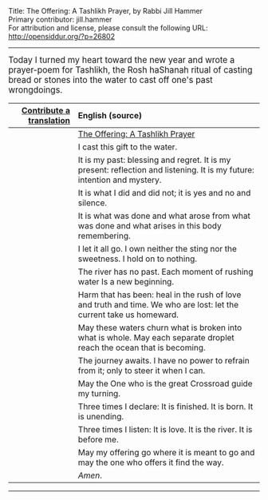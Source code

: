<html>
<head></head>
<body>
Title: The Offering: A Tashlikh Prayer, by Rabbi Jill Hammer<br />
Primary contributor: jill.hammer<br />
For attribution and license, please consult the following URL: <a href="http://opensiddur.org/?p=26802">http://opensiddur.org/?p=26802</a>
<p />
<hr />

<div class="english" style="font-size: 1.2em;">
Today I turned my heart toward the new year and wrote a prayer-poem for Tashlikh, the Rosh haShanah ritual of casting bread or stones into the water to cast off one's past wrongdoings.
</div>

<table style="margin-left: auto;margin-right: auto;" class="draggable">
<thead><tr><th id="x" style="text-align: right;"><a href="/contributing/upload/">Contribute a translation</a></th><th style="text-align: left;">English (source)</th></tr></thead>
<tbody>
<tr>
<td style="vertical-align:top;">
<div class="liturgy"><span lang="he">

</span></div>
</td>
 
<td style="vertical-align:top;" >
<div class="english">
<u>The Offering: A Tashlikh Prayer</u>
</div>
</td></tr>


<tr><td style="vertical-align: top;">
<div class="liturgy" style="text-align: right;"><span lang="he">

</span></div>
</td>
 
<td style="vertical-align:top;" >
<div class="english">
I cast this gift to the water.
</div>
</td></tr>


<tr><td style="vertical-align: top;">
<div class="liturgy" style="text-align: right;"><span lang="he">

</span></div>
</td>
 
<td style="vertical-align:top;" >
<div class="english">
It is my past: blessing and regret.
It is my present: reflection and listening.
It is my future: intention and mystery.
</div>
</td></tr>


<tr><td style="vertical-align: top;">
<div class="liturgy" style="text-align: right;"><span lang="he">

</span></div>
</td>
 
<td style="vertical-align:top;" >
<div class="english">
It is what I did
and did not;
it is yes and no and silence.
</div>
</td></tr>


<tr><td style="vertical-align: top;">
<div class="liturgy" style="text-align: right;"><span lang="he">

</span></div>
</td>
 
<td style="vertical-align:top;" >
<div class="english">
It is what was done
and what arose from what was done 
and what arises in this body remembering.
</div>
</td></tr>


<tr><td style="vertical-align: top;">
<div class="liturgy" style="text-align: right;"><span lang="he">

</span></div>
</td>
 
<td style="vertical-align:top;" >
<div class="english">
I let it all go. I own
neither the sting nor the sweetness.
I hold on to nothing.
</div>
</td></tr>


<tr><td style="vertical-align: top;">
<div class="liturgy" style="text-align: right;"><span lang="he">

</span></div>
</td>
 
<td style="vertical-align:top;" >
<div class="english">
The river has no past. 
Each moment of rushing water
Is a new beginning.
</div>
</td></tr>


<tr><td style="vertical-align: top;">
<div class="liturgy" style="text-align: right;"><span lang="he">

</span></div>
</td>
 
<td style="vertical-align:top;" >
<div class="english">
Harm that has been:
heal in the rush of love and truth and time.
We who are lost:
let the current take us homeward.
</div>
</td></tr>


<tr><td style="vertical-align: top;">
<div class="liturgy" style="text-align: right;"><span lang="he">

</span></div>
</td>
 
<td style="vertical-align:top;" >
<div class="english">
May these waters churn what is broken
into what is whole.
May each separate droplet
reach the ocean that is becoming.
</div>
</td></tr>


<tr><td style="vertical-align: top;">
<div class="liturgy" style="text-align: right;"><span lang="he">

</span></div>
</td>
 
<td style="vertical-align:top;" >
<div class="english">
The journey awaits.
I have no power to refrain from it;
only to steer it when I can.
</div>
</td></tr>


<tr><td style="vertical-align: top;">
<div class="liturgy" style="text-align: right;"><span lang="he">

</span></div>
</td>
 
<td style="vertical-align:top;" >
<div class="english">
May the One who is
the great Crossroad
guide my turning.
</div>
</td></tr>


<tr><td style="vertical-align: top;">
<div class="liturgy" style="text-align: right;"><span lang="he">

</span></div>
</td>
 
<td style="vertical-align:top;" >
<div class="english">
Three times I declare:
It is finished.
It is born.
It is unending.
</div>
</td></tr>


<tr><td style="vertical-align: top;">
<div class="liturgy" style="text-align: right;"><span lang="he">

</span></div>
</td>
 
<td style="vertical-align:top;" >
<div class="english">
Three times I listen:
It is love.
It is the river.
It is before me.
</div>
</td></tr>


<tr><td style="vertical-align: top;">
<div class="liturgy" style="text-align: right;"><span lang="he">

</span></div>
</td>
 
<td style="vertical-align:top;" >
<div class="english">
May my offering go where it is meant to go
and may the one who offers it
find the way.
</div>
</td></tr>


<tr><td style="vertical-align: top;">
<div class="liturgy" style="text-align: right;"><span lang="he">

</span></div>
</td>
 
<td style="vertical-align:top;" >
<div class="english">
<em>Amen</em>.
</div>
</td></tr>
</tbody></table>

<hr />

&nbsp;
</body>
</html>